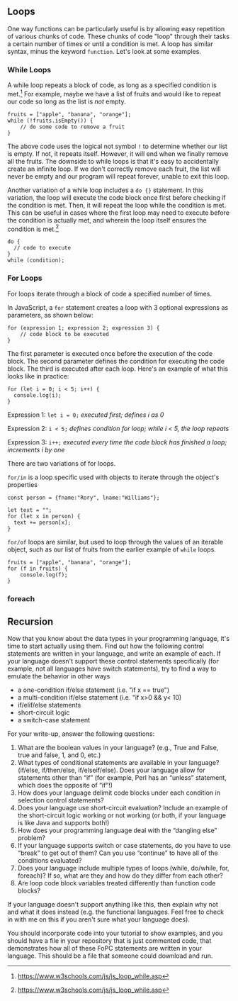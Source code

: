 
## Loops

One way functions can be particularly useful is by allowing easy repetition of various chunks of code. These chunks
of code "loop" through their tasks a certain number of times or until a condition is met. A loop has similar syntax,
minus the keyword `function`. Let's look at some examples.

### While Loops

A while loop repeats a block of code, as long as a specified condition is met.[^2] For example, maybe we have a list of
fruits and would like to repeat our code so long as the list is _not_ empty.

```
fruits = ["apple", "banana", "orange"];
while (!fruits.isEmpty()) {
    // do some code to remove a fruit
}
```

The above code uses the logical not symbol `!` to determine whether our list is empty. If not, it repeats itself.
However, it will end when we finally remove all the fruits. The downside to while loops is that it's easy to
accidentally create an infinite loop. If we don't correctly remove each fruit, the list will never be empty and our
program will repeat forever, unable to exit this loop.

Another variation of a while loop includes a `do {}` statement. In this variation, the loop will execute the code
block once first before checking if the condition is met. Then, it will repeat the loop while the condition is met.
This can be useful in cases where the first loop may need to execute before the condition is actually met, and
wherein the loop itself ensures the condition is met.[^2]

[^2]: https://www.w3schools.com/js/js_loop_while.asp

``` 
do {
  // code to execute
}
while (condition);
```

### For Loops

For loops iterate through a block of code a specified number of times.

In JavaScript, a `for` statement creates a loop with 3 optional expressions as parameters, as shown below:

```
for (expression 1; expression 2; expression 3) {
    // code block to be executed
}
```

The first parameter is executed once before the execution of the code block. The second parameter defines the
condition for executing the code block. The third is executed after each loop. Here's an example of what this looks
like in practice:

``` 
for (let i = 0; i < 5; i++) {
  console.log(i);
}
```

Expression 1: `let i = 0;` _executed first; defines i as 0_

Expression 2: `i < 5;` _defines condition for loop; while i < 5, the loop repeats_

Expression 3: `i++;` _executed every time the code block has finished a loop; increments i by one_

There are two variations of for loops.

`for/in` is a loop specific used with objects to iterate through the object's properties

```
const person = {fname:"Rory", lname:"Williams"};

let text = "";
for (let x in person) {
  text += person[x];
}
```

`for/of` loops are similar, but used to loop through the values of an iterable object, such as our list of fruits
from the earlier example of `while` loops.

```
fruits = ["apple", "banana", "orange"];
for (f in fruits) {
    console.log(f);
}
```

### foreach

## Recursion
Now that you know about the data types in your programming language, it's time to start actually using them. Find out
how the following control statements are written in your language, and write an example of each. If your language
doesn't support these control statements specifically (for example, not all languages have switch statements), try to
find a way to emulate the behavior in other ways

- a one-condition if/else statement (i.e. "if x == true")
- a multi-condition if/else statement (i.e. "if x>0 && y< 10)
- if/elif/else statements
- short-circuit logic
- a switch-case statement

For your write-up, answer the following questions:

1. What are the boolean values in your language? (e.g., True and False, true and false, 1, and 0, etc.)
2. What types of conditional statements are available in your language? (if/else, if/then/else, if/elseif/else). Does
   your language allow for statements other than “if” (for example, Perl has an “unless” statement, which does the
   opposite of “if”!)
3. How does your language delimit code blocks under each condition in selection control statements?
4. Does your language use short-circuit evaluation? Include an example of the short-circuit logic working or not
   working (or both, if your language is like Java and supports both!)
5. How does your programming language deal with the “dangling else” problem?
6. If your language supports switch or case statements, do you have to use “break” to get out of them? Can you use
   “continue” to have all of the conditions evaluated?
7. Does your language include multiple types of loops (while, do/while, for, foreach)? If so, what are they and how do
   they differ from each other?
8. Are loop code block variables treated differently than function code blocks?

If your language doesn't support anything like this, then explain why not and what it does instead (e.g. the functional
languages. Feel free to check in with me on this if you aren't sure what your language does).

You should incorporate code into your tutorial to show examples, and you should have a file in your repository that is
just commented code, that demonstrates how all of these FoPC statements are written in your language. This should be a
file that someone could download and run.